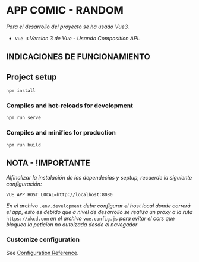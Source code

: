 # APP COMIC - RANDOM

_Para el desarrollo del proyecto se ha usado Vue3._

- `Vue 3`
  _Version 3 de Vue - Usando Composition API._

## INDICACIONES DE FUNCIONAMIENTO

## Project setup

```
npm install
```

### Compiles and hot-reloads for development

```
npm run serve
```

### Compiles and minifies for production

```
npm run build
```

## NOTA - !IMPORTANTE

_Alfinalizar la instalación de las dependecias y septup, recuerde la siguiente configuración:_

```
VUE_APP_HOST_LOCAL=http://localhost:8080
```

_En el archivo_ `.env.development` _debe configurar el host local donde correrá el app, esto es debido que a nivel de desarrollo se realiza un proxy a la ruta_ `https://xkcd.com` _en el archivo_ `vue.config.js` _para evitar el cors que bloquea la peticion no autoizada desde el navegador_

### Customize configuration

See [Configuration Reference](https://cli.vuejs.org/config/).
